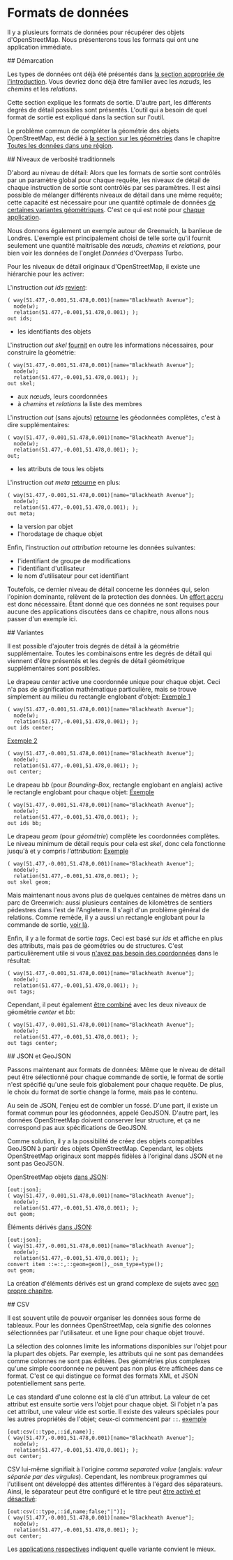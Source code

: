 Formats de données
==================

Il y a plusieurs formats de données pour récupérer des objets d'OpenStreetMap.
Nous présenterons tous les formats qui ont une application immédiate.

<a name="scope"/>
## Démarcation

Les types de données ont déjà été présentés dans [la section appropriée de l'introduction](../preface/osm_data_model.md).
Vous devriez donc déjà être familier avec les _nœuds_, les _chemins_ et les _relations_.

Cette section explique les formats de sortie.
D'autre part, les différents degrés de détail possibles sont présentés.
L'outil qui a besoin de quel format de sortie est expliqué dans la section sur l'outil.

Le problème commun de compléter la géométrie des objets OpenStreetMap,
est dédié à [la section sur les géométries](../full_data/osm_types.md) dans le chapitre [Toutes les données dans une région](../full_data/index.md).

<a name="faithful"/>
## Niveaux de verbosité traditionnels

D'abord au niveau de détail:
Alors que les formats de sortie sont contrôlés par un paramètre global pour chaque requête,
les niveaux de détail de chaque instruction de sortie sont contrôlés par ses paramètres.
Il est ainsi possible de mélanger différents niveaux de détail dans une même requête;
cette capacité est nécessaire pour une quantité optimale de données [de certaines variantes géométriques](../full_data/osm_types.md#full).
C'est ce qui est noté pour [chaque application](index.md).

Nous donnons également un exemple autour de Greenwich, la banlieue de Londres.
L'exemple est principalement choisi de telle sorte qu'il fournit seulement une quantité maitrisable des _nœuds_, _chemins_ et _relations_,
pour bien voir les données de l'onglet _Données_ d'Overpass Turbo.

Pour les niveaux de détail originaux d'OpenStreetMap, il existe une hiérarchie pour les activer:

L'instruction _out ids_ [revient](https://overpass-turbo.eu/?lat=51.4775&lon=0.0&zoom=16&Q=CGI_STUB):

    ( way(51.477,-0.001,51.478,0.001)[name="Blackheath Avenue"];
      node(w);
      relation(51.477,-0.001,51.478,0.001); );
    out ids;

* les identifiants des objets

L'instruction _out skel_ [fournit](https://overpass-turbo.eu/?lat=51.4775&lon=0.0&zoom=16&Q=CGI_STUB) en outre les informations nécessaires,
pour construire la géométrie:

    ( way(51.477,-0.001,51.478,0.001)[name="Blackheath Avenue"];
      node(w);
      relation(51.477,-0.001,51.478,0.001); );
    out skel;

* aux _nœuds_, leurs coordonnées
* à _chemins_ et _relations_ la liste des membres

L'instruction _out_ (sans ajouts) [retourne](https://overpass-turbo.eu/?lat=51.4775&lon=0.0&zoom=16&Q=CGI_STUB) les géodonnées complètes,
c'est à dire supplémentaires:

    ( way(51.477,-0.001,51.478,0.001)[name="Blackheath Avenue"];
      node(w);
      relation(51.477,-0.001,51.478,0.001); );
    out;

* les attributs de tous les objets

L'instruction _out meta_ [retourne](https://overpass-turbo.eu/?lat=51.4775&lon=0.0&zoom=16&Q=CGI_STUB) en plus:

    ( way(51.477,-0.001,51.478,0.001)[name="Blackheath Avenue"];
      node(w);
      relation(51.477,-0.001,51.478,0.001); );
    out meta;

* la version par objet
* l'horodatage de chaque objet

Enfin, l'instruction _out attribution_ retourne les données suivantes:

* l'identifiant de groupe de modifications
* l'identifiant d'utilisateur
* le nom d'utilisateur pour cet identifiant

Toutefois, ce dernier niveau de détail concerne les données qui, selon l'opinion dominante, relèvent de la protection des données.
Un [effort accru](../analysis/index.md) est donc nécessaire.
Étant donné que ces données ne sont requises pour aucune des applications discutées dans ce chapitre,
nous allons nous passer d'un exemple ici.

<a name="extras"/>
## Variantes

Il est possible d'ajouter trois degrés de détail à la géométrie supplémentaire.
Toutes les combinaisons entre les degrés de détail qui viennent d'être présentés et les degrés de détail géométrique supplémentaires sont possibles.

Le drapeau _center_ active une coordonnée unique pour chaque objet.
Ceci n'a pas de signification mathématique particulière,
mais se trouve simplement au milieu du rectangle englobant d'objet:
[Exemple 1](https://overpass-turbo.eu/?lat=51.4775&lon=0.0&zoom=16&Q=CGI_STUB)

    ( way(51.477,-0.001,51.478,0.001)[name="Blackheath Avenue"];
      node(w);
      relation(51.477,-0.001,51.478,0.001); );
    out ids center;

[Exemple 2](https://overpass-turbo.eu/?lat=51.4775&lon=0.0&zoom=16&Q=CGI_STUB)

    ( way(51.477,-0.001,51.478,0.001)[name="Blackheath Avenue"];
      node(w);
      relation(51.477,-0.001,51.478,0.001); );
    out center;

Le drapeau _bb_ (pour _Bounding-Box_, rectangle englobant en anglais) active le rectangle englobant pour chaque objet:
[Exemple](https://overpass-turbo.eu/?lat=51.4775&lon=0.0&zoom=16&Q=CGI_STUB)

    ( way(51.477,-0.001,51.478,0.001)[name="Blackheath Avenue"];
      node(w);
      relation(51.477,-0.001,51.478,0.001); );
    out ids bb;

Le drapeau _geom_ (pour _géométrie_) complète les coordonnées complètes.
Le niveau minimum de détail requis pour cela est _skel_,
donc cela fonctionne jusqu'à et y compris _l'attribution_:
[Exemple](https://overpass-turbo.eu/?lat=51.4775&lon=0.0&zoom=16&Q=CGI_STUB)

    ( way(51.477,-0.001,51.478,0.001)[name="Blackheath Avenue"];
      node(w);
      relation(51.477,-0.001,51.478,0.001); );
    out skel geom;

Mais maintenant nous avons plus de quelques centaines de mètres dans un parc de Greenwich:
aussi plusieurs centaines de kilomètres de sentiers pédestres dans l'est de l'Angleterre.
Il s'agit d'un problème général de relations.
Comme remède, il y a aussi un rectangle englobant pour la commande de sortie, [voir là](../full_data/bbox.md#crop).

Enfin, il y a le format de sortie _tags_.
Ceci est basé sur _ids_ et affiche en plus des attributs, mais pas de géométries ou de structures.
C'est particulièrement utile si vous [n'avez pas besoin des coordonnées](https://overpass-turbo.eu/?lat=51.4775&lon=0.0&zoom=16&Q=CGI_STUB) dans le résultat:

    ( way(51.477,-0.001,51.478,0.001)[name="Blackheath Avenue"];
      node(w);
      relation(51.477,-0.001,51.478,0.001); );
    out tags;

Cependant, il peut également [être combiné](https://overpass-turbo.eu/?lat=51.4775&lon=0.0&zoom=16&Q=CGI_STUB) avec les deux niveaux de géométrie _center_ et _bb_:

    ( way(51.477,-0.001,51.478,0.001)[name="Blackheath Avenue"];
      node(w);
      relation(51.477,-0.001,51.478,0.001); );
    out tags center;

<a name="json"/>
## JSON et GeoJSON

Passons maintenant aux formats de données:
Même que le niveau de détail peut être sélectionné pour chaque commande de sortie,
le format de sortie n'est spécifié qu'une seule fois globalement pour chaque requête.
De plus, le choix du format de sortie change la forme, mais pas le contenu.

Au sein de JSON, l'enjeu est de combler un fossé.
D'une part, il existe un format commun pour les géodonnées, appelé GeoJSON.
D'autre part, les données OpenStreetMap doivent conserver leur structure,
et ça ne correspond pas aux spécifications de GeoJSON.

Comme solution, il y a la possibilité
de créez des objets compatibles GeoJSON à partir des objets OpenStreetMap.
Cependant, les objets OpenStreetMap originaux sont mappés fidèles à l'original dans JSON et ne sont pas GeoJSON.

OpenStreetMap objets [dans JSON](https://overpass-turbo.eu/?lat=51.4775&lon=0.0&zoom=16&Q=CGI_STUB):

    [out:json];
    ( way(51.477,-0.001,51.478,0.001)[name="Blackheath Avenue"];
      node(w);
      relation(51.477,-0.001,51.478,0.001); );
    out geom;

Éléments dérivés [dans JSON](https://overpass-turbo.eu/?lat=51.4775&lon=0.0&zoom=16&Q=CGI_STUB):

    [out:json];
    ( way(51.477,-0.001,51.478,0.001)[name="Blackheath Avenue"];
      node(w);
      relation(51.477,-0.001,51.478,0.001); );
    convert item ::=::,::geom=geom(),_osm_type=type();
    out geom;

La création d'éléments dérivés est un grand complexe de sujets avec [son propre chapitre](../counting/index.md).

<a name="csv"/>
## CSV

Il est souvent utile de pouvoir organiser les données sous forme de tableaux.
Pour les données OpenStreetMap, cela signifie des colonnes sélectionnées par l'utilisateur.
et une ligne pour chaque objet trouvé.

La sélection des colonnes limite les informations disponibles sur l'objet pour la plupart des objets.
Par exemple, les attributs qui ne sont pas demandées comme colonnes ne sont pas éditées.
Des géométries plus complexes qu'une simple coordonnée ne peuvent pas non plus être affichées dans ce format.
C'est ce qui distingue ce format des formats XML et JSON potentiellement sans perte.

Le cas standard d'une colonne est la clé d'un attribut.
La valeur de cet attribut est ensuite sortie vers l'objet pour chaque objet.
Si l'objet n'a pas cet attribut, une valeur vide est sortie.
Il existe des valeurs spéciales pour les autres propriétés de l'objet;
ceux-ci commencent par `::`.
[exemple](https://overpass-turbo.eu/?lat=51.4775&lon=0.0&zoom=16&Q=CGI_STUB)

    [out:csv(::type,::id,name)];
    ( way(51.477,-0.001,51.478,0.001)[name="Blackheath Avenue"];
      node(w);
      relation(51.477,-0.001,51.478,0.001); );
    out center;

CSV lui-même signifiait à l'origine _comma separated value_ (anglais: _valeur séparée par des virgules_).
Cependant, les nombreux programmes qui l'utilisent ont développé des attentes différentes à l'égard des séparateurs.
Ainsi, le séparateur peut être configuré et le titre peut [être activé et désactivé](https://overpass-turbo.eu/?lat=51.4775&lon=0.0&zoom=16&Q=CGI_STUB):

    [out:csv(::type,::id,name;false;"|")];
    ( way(51.477,-0.001,51.478,0.001)[name="Blackheath Avenue"];
      node(w);
      relation(51.477,-0.001,51.478,0.001); );
    out center;

Les [applications respectives](index.md) indiquent quelle variante convient le mieux.

